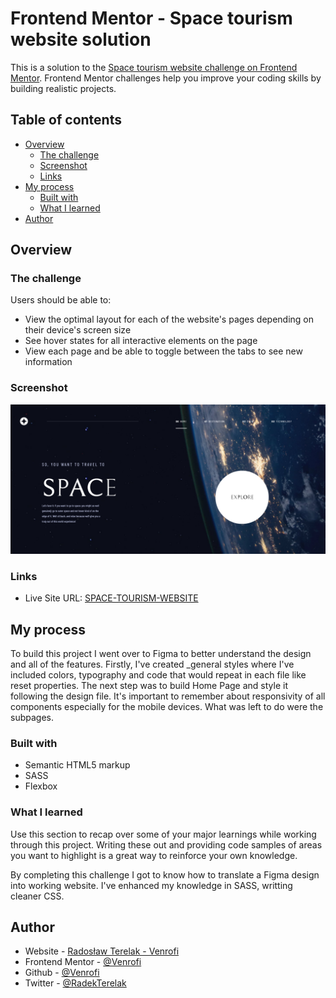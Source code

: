 # Frontend Mentor - Space tourism website solution

This is a solution to the [Space tourism website challenge on Frontend Mentor](https://www.frontendmentor.io/challenges/space-tourism-multipage-website-gRWj1URZ3). Frontend Mentor challenges help you improve your coding skills by building realistic projects.

## Table of contents

- [Overview](#overview)
  - [The challenge](#the-challenge)
  - [Screenshot](#screenshot)
  - [Links](#links)
- [My process](#my-process)
  - [Built with](#built-with)
  - [What I learned](#what-i-learned)
- [Author](#author)

## Overview

### The challenge

Users should be able to:

- View the optimal layout for each of the website's pages depending on their device's screen size
- See hover states for all interactive elements on the page
- View each page and be able to toggle between the tabs to see new information

### Screenshot

![](./screenshot.png)

### Links

- Live Site URL: [SPACE-TOURISM-WEBSITE](https://space-tourism-website-venrofi.netlify.app/)

## My process

To build this project I went over to Figma to better understand the design and all of the features.
Firstly, I've created \_general styles where I've included colors, typography and code that would repeat in each file like reset properties.
The next step was to build Home Page and style it following the design file.
It's important to remember about responsivity of all components especially for the mobile devices.
What was left to do were the subpages.

### Built with

- Semantic HTML5 markup
- SASS
- Flexbox

### What I learned

Use this section to recap over some of your major learnings while working through this project. Writing these out and providing code samples of areas you want to highlight is a great way to reinforce your own knowledge.

By completing this challenge I got to know how to translate a Figma design into working website. I've enhanced my knowledge in SASS, writting cleaner CSS.

## Author

- Website - [Radosław Terelak - Venrofi](https://venrofi.netlify.app/)
- Frontend Mentor - [@Venrofi](https://www.frontendmentor.io/profile/Venrofi)
- Github - [@Venrofi](https://github.com/Venrofi)
- Twitter - [@RadekTerelak](https://twitter.com/RadekTerelak)
